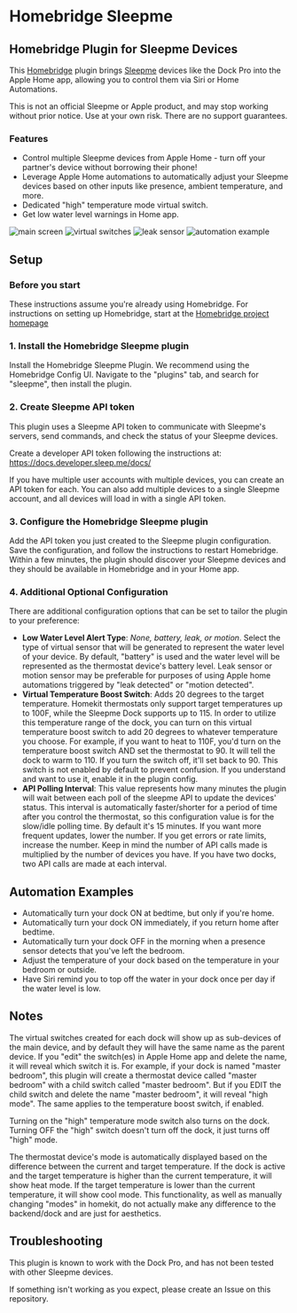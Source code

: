 # Homebridge Sleepme
## Homebridge Plugin for Sleepme Devices

This [Homebridge](https://homebridge.io/) plugin brings [Sleepme](https://sleep.me/) devices like the Dock Pro into the Apple Home app, allowing you to control them via Siri or Home Automations.

This is not an official Sleepme or Apple product, and may stop working without prior notice. Use at your own risk. There are no support guarantees.

### Features

* Control multiple Sleepme devices from Apple Home - turn off your partner's device without borrowing their phone!
* Leverage Apple Home automations to automatically adjust your Sleepme devices based on other inputs like presence, ambient temperature, and more.
* Dedicated "high" temperature mode virtual switch.
* Get low water level warnings in Home app.

![main screen](https://i.imgur.com/B1jF4X2.png) ![virtual switches](https://i.imgur.com/XCS6fLT.png) ![leak sensor](https://i.imgur.com/Rkxw1OK.png) ![automation example](https://i.imgur.com/hUdXZ1C.png)

## Setup

### Before you start

These instructions assume you're already using Homebridge.
For instructions on setting up Homebridge, start at the [Homebridge project homepage](https://homebridge.io/)

### 1. Install the Homebridge Sleepme plugin

Install the Homebridge Sleepme Plugin. We recommend using the Homebridge Config UI. Navigate to the "plugins" tab, and search for "sleepme", then install the plugin.

### 2. Create Sleepme API token 
This plugin uses a Sleepme API token to communicate with Sleepme's servers, send commands, and check the status of your Sleepme devices.

Create a developer API token following the instructions at: https://docs.developer.sleep.me/docs/

If you have multiple user accounts with multiple devices, you can create an API token for each. You can also add multiple devices to a single Sleepme account, and all devices will load in with a single API token.

### 3. Configure the Homebridge Sleepme plugin 

Add the API token you just created to the Sleepme plugin configuration. Save the configuration, and follow the instructions to restart Homebridge. Within a few minutes, the plugin should discover your Sleepme devices and they should be available in Homebridge and in your Home app.

### 4. Additional Optional Configuration 

There are additional configuration options that can be set to tailor the plugin to your preference:

* **Low Water Level Alert Type**: _None, battery, leak, or motion_. Select the type of virtual sensor that will be generated to represent the water level of your device. By default, "battery" is used and the water level will be represented as the thermostat device's battery level. Leak sensor or motion sensor may be preferable for purposes of using Apple home automations triggered by "leak detected" or "motion detected".
* **Virtual Temperature Boost Switch**: Adds 20 degrees to the target temperature. Homekit thermostats only support target temperatures up to 100F, while the Sleepme Dock supports up to 115. In order to utilize this temperature range of the dock, you can turn on this virtual temperature boost switch to add 20 degrees to whatever temperature you choose. For example, if you want to heat to 110F, you'd turn on the temperature boost switch AND set the thermostat to 90. It will tell the dock to warm to 110. If you turn the switch off, it'll set back to 90. This switch is not enabled by default to prevent confusion. If you understand and want to use it, enable it in the plugin config.
* **API Polling Interval**: This value represents how many minutes the plugin will wait between each poll of the sleepme API to update the devices' status. This interval is automatically faster/shorter for a period of time after you control the thermostat, so this configuration value is for the slow/idle polling time. By default it's 15 minutes. If you want more frequent updates, lower the number. If you get errors or rate limits, increase the number. Keep in mind the number of API calls made is multiplied by the number of devices you have. If you have two docks, two API calls are made at each interval.

## Automation Examples

* Automatically turn your dock ON at bedtime, but only if you're home.
* Automatically turn your dock ON immediately, if you return home after bedtime.
* Automatically turn your dock OFF in the morning when a presence sensor detects that you've left the bedroom.
* Adjust the temperature of your dock based on the temperature in your bedroom or outside.
* Have Siri remind you to top off the water in your dock once per day if the water level is low.

## Notes

The virtual switches created for each dock will show up as sub-devices of the main device, and by default they will have the same name as the parent device. If you "edit" the switch(es) in Apple Home app and delete the name, it will reveal which switch it is. For example, if your dock is named "master bedroom", this plugin will create a thermostat device called "master bedroom" with a child switch called "master bedroom". But if you EDIT the child switch and delete the name "master bedroom", it will reveal "high mode". The same applies to the temperature boost switch, if enabled.

Turning on the "high" temperature mode switch also turns on the dock. Turning OFF the "high" switch doesn't turn off the dock, it just turns off "high" mode.

The thermostat device's mode is automatically displayed based on the difference between the current and target temperature. If the dock is active and the target temperature is higher than the current temperature, it will show heat mode. If the target temperature is lower than the current temperature, it will show cool mode. This functionality, as well as manually changing "modes" in homekit, do not actually make any difference to the backend/dock and are just for aesthetics.

## Troubleshooting

This plugin is known to work with the Dock Pro, and has not been tested with other Sleepme devices.

If something isn't working as you expect, please create an Issue on this repository.
